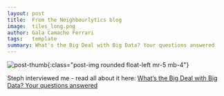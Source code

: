 ```yaml
---
layout: post
title:  From the Neighbourlytics blog
image:  tiles_long.png
author: Gala Camacho Ferrari
tags:   template
summary: What's the Big Deal with Big Data? Your questions answered
---
```


![post-thumb]({{site.baseurl}}/assets/images/thoughts/tiles_long.png){:class="post-img rounded float-left mr-5 mb-4"}

Steph interviewed me - read all about it here: [What’s the Big Deal with Big Data? Your questions answered](https://neighbourlytics.com/blog/big-data)
